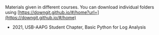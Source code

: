 Materials given in different courses. You can download individual folders using [https://downgit.github.io/#/home?url=](https://downgit.github.io/#/home)

* 2021, USB-AAPG Student Chapter, Basic Python for Log Analysis
